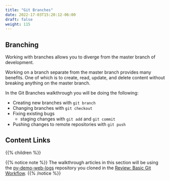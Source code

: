 ```yaml
---
title: "Git Branches"
date: 2022-17-03T15:20:12-06:00
draft: false
weight: 115
---
```


## Branching

Working with branches allows you to diverge from the master branch of development. 

Working on a branch separate from the master branch provides many benefits. One of which is to create, read, update, and delete content without breaking anything on the master branch.

In the Git Branches walkthrough you will be doing the following:
- Creating new branches with `git branch`
- Changing branches with `git checkout`
- Fixing existing bugs
  - staging changes with `git add` and `git commit`
- Pushing changes to remote repositories with `git push`

## Content Links

{{% children %}}

{{% notice note %}}
The walkthrough articles in this section will be using the [py-demo-web-logs](https://github.com/LaunchCodeTechnicalTraining/py-demo-web-logs) repository you cloned in the [Review: Basic Git Workflow](../../basic-git-workflow).
{{% /notice %}}